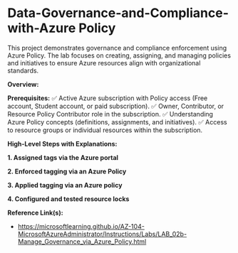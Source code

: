 # Data-Governance-and-Compliance-with-Azure Policy
This project demonstrates governance and compliance enforcement using Azure Policy. The lab focuses on creating, assigning, and managing policies and initiatives to ensure Azure resources align with organizational standards.

**Overview:**

**Prerequisites:**
✅ Active Azure subscription with Policy access (Free account, Student account, or paid subscription).
✅ Owner, Contributor, or Resource Policy Contributor role in the subscription.
✅ Understanding Azure Policy concepts (definitions, assignments, and initiatives).
✅ Access to resource groups or individual resources within the subscription.

**High-Level Steps with Explanations:**

 **1. Assigned tags via the Azure portal**

 **2. Enforced tagging via an Azure Policy**

 **3. Applied tagging via an Azure policy**

 **4. Configured and tested resource locks**

**Reference Link(s):**
* https://microsoftlearning.github.io/AZ-104-MicrosoftAzureAdministrator/Instructions/Labs/LAB_02b-Manage_Governance_via_Azure_Policy.html
